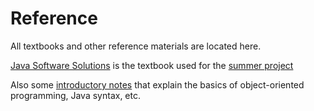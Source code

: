 # Reference

All textbooks and other reference materials are located here.


[Java Software Solutions](JSS_LewisLoftus_textBook.pdf) is the textbook used for the [summer project](../SummerProject)


Also some [introductory notes](JavaIntroNotes.pdf) that explain the basics of object-oriented programming, Java syntax, etc.
